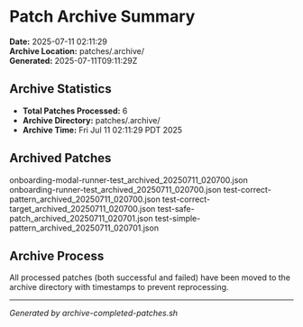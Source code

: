 # Patch Archive Summary

**Date:** 2025-07-11 02:11:29  
**Archive Location:** patches/.archive/  
**Generated:** 2025-07-11T09:11:29Z  

## Archive Statistics

- **Total Patches Processed:**        6
- **Archive Directory:** patches/.archive/
- **Archive Time:** Fri Jul 11 02:11:29 PDT 2025

## Archived Patches

onboarding-modal-runner-test_archived_20250711_020700.json
onboarding-runner-test_archived_20250711_020700.json
test-correct-pattern_archived_20250711_020700.json
test-correct-target_archived_20250711_020700.json
test-safe-patch_archived_20250711_020701.json
test-simple-pattern_archived_20250711_020701.json

## Archive Process

All processed patches (both successful and failed) have been moved to the archive directory with timestamps to prevent reprocessing.

---
*Generated by archive-completed-patches.sh*
